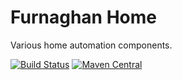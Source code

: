 # Furnaghan Home

Various home automation components.

[![Build Status](https://api.travis-ci.org/reines/home.png)](https://travis-ci.org/reines/home)
[![Maven Central](https://maven-badges.herokuapp.com/maven-central/com.jamierf.home/home-parent/badge.png)](https://maven-badges.herokuapp.com/maven-central/com.jamierf.home/home-parent)
